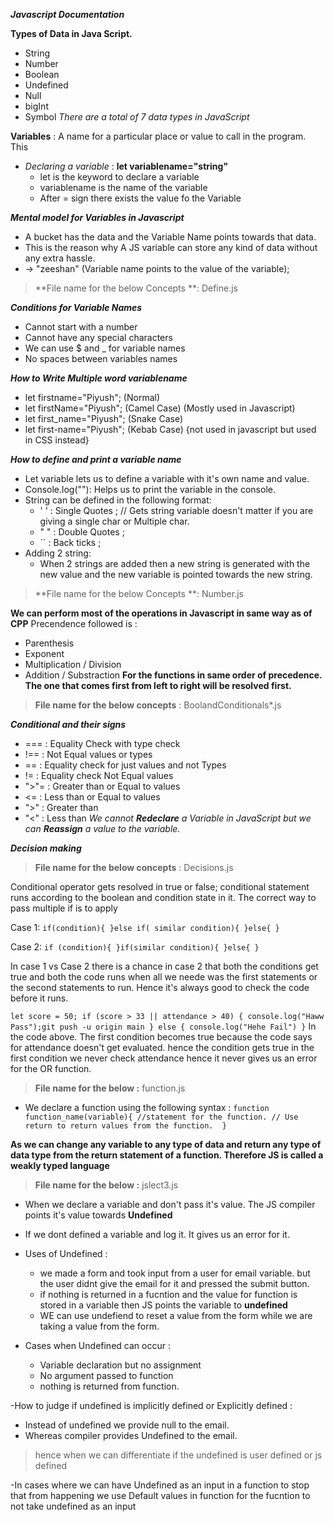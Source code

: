 ***Javascript Documentation***




**Types of Data in Java Script.**
- String 
- Number
- Boolean
- Undefined
- Null
- bigInt
- Symbol
*There are a total of 7 data types in JavaScript*


**Variables** : A name for a particular place or value to call in the program. This
- *Declaring a variable* : **let variablename="string"** 
  - let is the keyword to declare a variable
  - variablename is the name of the variable
  - After = sign there exists the value fo the Variable


***Mental model for Variables in Javascript***
- A bucket has the data and the Variable Name points towards that data.
- This is the reason why A JS variable can store any kind of data without any extra hassle.
- <Variable> -> "zeeshan" (Variable name points to the value of the variable);

>**File name for the below Concepts **: Define.js

***Conditions for Variable Names***
- Cannot start with a number
- Cannot have any special characters
- We can use $ and _ for variable names
- No spaces between variables names

***How to Write Multiple word variablename***
- let firstname="Piyush"; (Normal)
- let firstName="Piyush"; (Camel Case) (Mostly used in Javascript)
- let first_name="Piyush"; (Snake Case)
- let first-name="Piyush"; (Kebab Case) {not used in javascript but used in CSS instead}

***How to define and print a variable name***
- Let variable lets us to define a variable with it's own name and value.
- Console.log(""): Helps us to print the variable in the console.
- String can be defined in the following format:
  - ' ' : Single Quotes ; // Gets string variable doesn't matter if you are giving a single char or Multiple char.
  - " " : Double Quotes ;
  - `` : Back ticks ;
- Adding 2 string:
  - When 2 strings are added then a new string is generated with the new value and the new variable is pointed towards the new string.



> **File name for the below Concepts **: Number.js

**We can perform most of the operations in Javascript in same way as of CPP**
Precendence followed is :
- Parenthesis
- Exponent
- Multiplication / Division
- Addition / Substraction
**For the functions in same order of precedence. The one that comes first from left to right will be resolved first.**


> **File name for the below concepts** : BoolandConditionals*.js

***Conditional and their signs***
- === : Equality Check with type check
- !== : Not Equal values or types
- ==  : Equality check for just values and not Types
- !=  : Equality check Not Equal values
- ">"=  : Greater than or Equal to values
- <=  : Less than or Equal to values
- ">"   : Greater than
- "<"   : Less than
*We cannot **Redeclare** a Variable in JavaScript but we can **Reassign** a value to the variable.*


***Decision making***
> **File name for the below concepts** : Decisions.js

Conditional operator gets resolved in true or false;
conditional statement runs according to the boolean and condition state in it.
The correct way to pass multiple if is to apply 

Case 1:
`if(condition){
}else if( similar condition){
}else{
}`

Case 2:
`if (condition){
}if(similar condition){
}else{
}
`

In case 1 vs Case 2 there is a chance in case 2 that both the conditions get true and both the code runs when all we neede was the first statements or the second statements to run. Hence it's always good to check the code before it runs.

`let score = 50;
if (score > 33 || attendance > 40) {
    console.log("Haww Pass");git push -u origin main
} else {
    console.log("Hehe Fail")
}`
In the code above. The first condition becomes true because the code says  for attendance doesn't get evaluated. hence the condition gets true in the first condition we never check attendance hence it never gives us an error for the OR function. 


> **File name for the below :** function.js

- We declare a function using the following syntax :
`function function_name(variable){
  //statement for the function.
  // Use return to return values from the function. 
}`

**As we can change any variable to any type of data and return any type of data type from the return statement of a function. Therefore JS is called a weakly typed language**

> **File name for the below :** jslect3.js

- When we declare a variable and don't pass it's value. The JS compiler points it's value towards **Undefined**
- If we dont defined a variable and log it. It gives us an error for it.
- Uses of Undefined :
  - we made a form and took input from a user for email variable. but the user didnt give the email for it and pressed the submit button.
  - if nothing is returned in a fucntion and the value for function is stored in a variable then JS points the variable to **undefined**
  - WE can use undefiend to reset a value from the form while we are taking a value from the form.

- Cases when Undefined can occur :
  - Variable declaration but no assignment 
  - No argument passed to function
  - nothing is returned from function.

-How to judge if undefined is implicitly defined or Explicitly defined :
  - Instead of undefined we provide null to the email.
  - Whereas compiler provides Undefined to the email.
> hence when we can differentiate if the undefined is user defined or js defined

-In cases where we can have Undefined as an input in a function to stop that from happening we use Default values in function for the fucntion to not take undefined as an input


